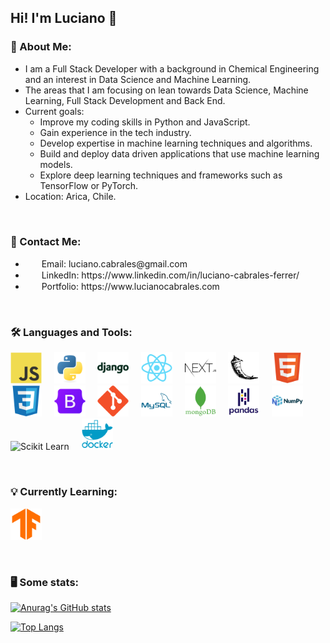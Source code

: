 
## Hi! I'm Luciano 👋


<h3 align="left">📘 About Me:</h3>
<ul>
    <li>I am a Full Stack Developer with a background in Chemical Engineering and an interest in Data Science and Machine Learning.</li>
    <li>The areas that I am focusing on lean towards Data Science, Machine Learning, Full Stack Development and Back End.</li>
    <li>Current goals: <br>
        <ul>
            <li>Improve my coding skills in Python and JavaScript.</li>
            <li>Gain experience in the tech industry.</li>
            <li>Develop expertise in machine learning techniques and algorithms.</li>
            <li>Build and deploy data driven applications that use machine learning models.</li>
            <li>Explore deep learning techniques and frameworks such as TensorFlow or PyTorch.</li>
        </ul>
    <li>Location: Arica, Chile.</li> 
</ul>
<br>

<h3 align="left">📮 Contact Me:</h3>

<ul>
    <li> <img src="https://upload.wikimedia.org/wikipedia/commons/d/df/Aiga_mail.svg" alt="" height="15" width="18" />&nbsp;&nbsp;Email: luciano.cabrales@gmail.com</li>
    <li><img src="https://cdn.jsdelivr.net/npm/simple-icons@3.0.1/icons/linkedin.svg" alt="" height="15" width="18" />&nbsp;&nbsp;LinkedIn: https://www.linkedin.com/in/luciano-cabrales-ferrer/</li>
    <li><img src="https://www.svgrepo.com/show/130546/world-wide-web.svg" alt="" height="15" width="18" />&nbsp;&nbsp;Portfolio: https://www.lucianocabrales.com</li>
</ul>

<br>




<h3 align="left">🛠️ Languages and Tools:</h3>
<!-- Javascript | Python | React | Flask | HTML | CSS | Bootstrap | GIT | MySQL | MongoDB | Pandas |
NumPy | Scikit-Learn.  -->

<p align="left">

<img src="https://github.com/devicons/devicon/blob/master/icons/javascript/javascript-original.svg" alt="Javascript" width="50" height="50"/>
&nbsp; &nbsp;
<img src="https://github.com/devicons/devicon/blob/master/icons/python/python-original.svg" alt="Python" width="50" height="50"/>
&nbsp; &nbsp;
<img src="https://github.com/devicons/devicon/blob/master/icons/django/django-plain-wordmark.svg" alt="Django" width="50" height="50"/>
&nbsp; &nbsp;
<img src="https://github.com/devicons/devicon/blob/master/icons/react/react-original.svg" alt="React" width="50" height="50"/>
&nbsp; &nbsp;
<img src="https://github.com/devicons/devicon/blob/master/icons/nextjs/nextjs-original-wordmark.svg" alt="NextJS" width="50" height="50"/>
&nbsp; &nbsp;
<img src="https://github.com/devicons/devicon/blob/master/icons/flask/flask-original.svg" alt="Flask" width="50" height="50"/>
&nbsp; &nbsp;
<img src="https://github.com/devicons/devicon/blob/master/icons/html5/html5-original.svg" alt="HTML" width="50" height="50"/>
&nbsp; &nbsp;
<img src="https://github.com/devicons/devicon/blob/master/icons/css3/css3-original.svg" alt="CSS" width="50" height="50"/>
&nbsp; &nbsp;
<img src="https://github.com/devicons/devicon/blob/master/icons/bootstrap/bootstrap-original.svg" alt="Bootstrap" width="50" height="50"/>
&nbsp; &nbsp;
<img src="https://github.com/devicons/devicon/blob/master/icons/git/git-original.svg" alt="Git" width="50" height="50"/>
&nbsp; &nbsp;
<img src="https://github.com/devicons/devicon/blob/master/icons/mysql/mysql-plain-wordmark.svg" alt="MySQL" width="50" height="50"/>
&nbsp; &nbsp;
<img src="https://github.com/devicons/devicon/blob/master/icons/mongodb/mongodb-plain-wordmark.svg" alt="MongoDB" width="50" height="50"/>
&nbsp; &nbsp;
<img src="https://github.com/devicons/devicon/blob/master/icons/pandas/pandas-original-wordmark.svg" alt="Pandas" width="50" height="50"/>
&nbsp; &nbsp;
<img src="https://github.com/devicons/devicon/blob/master/icons/numpy/numpy-original-wordmark.svg" alt="NumPy" width="50" height="50"/>
&nbsp; &nbsp;
<img src="https://upload.wikimedia.org/wikipedia/commons/0/05/Scikit_learn_logo_small.svg" alt="Scikit Learn" width="50" height="50"/>
&nbsp; &nbsp;
<img src="https://github.com/devicons/devicon/blob/master/icons/docker/docker-plain-wordmark.svg" alt="Docker" width="50" height="50"/>




</p>

<br>

<h3 align="left">💡 Currently Learning:</h3>

<p align="left">

<!-- <img src="https://github.com/devicons/devicon/blob/master/icons/typescript/typescript-original.svg" alt="Typescript" width="50" height="50"/>
&nbsp; &nbsp; -->

<!-- <img src="https://github.com/devicons/devicon/blob/master/icons/nestjs/nestjs-plain-wordmark.svg" alt="NestJS" width="50" height="50"/> -->

<img src="https://github.com/devicons/devicon/blob/master/icons/tensorflow/tensorflow-original.svg" alt="TensorFlow" width="50" height="50"/>
</p>

<br>

<h3 align="left">🖥️ Some stats:</h3>

[![Anurag's GitHub stats](https://github-readme-stats.vercel.app/api?username=Luciano-C&show_icons=true&theme=dark)](https://github.com/anuraghazra/github-readme-stats)


[![Top Langs](https://github-readme-stats.vercel.app/api/top-langs/?username=Luciano-C&layout=compact&theme=dark&hide=jupyter%20notebook)](https://github.com/Luciano-C/github-readme-stats)

